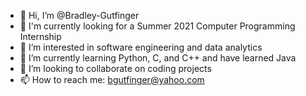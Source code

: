- 👋 Hi, I’m @Bradley-Gutfinger
- 👀 I'm currently looking for a Summer 2021 Computer Programming Internship
- 👀 I’m interested in software engineering and data analytics
- 🌱 I’m currently learning Python, C, and C++ and have learned Java
- 💞️ I’m looking to collaborate on coding projects
- 📫 How to reach me: bgutfinger@yahoo.com

<!---
Bradley-Gutfinger/Bradley-Gutfinger is a ✨ special ✨ repository because its `README.md` (this file) appears on your GitHub profile.
You can click the Preview link to take a look at your changes.
--->
